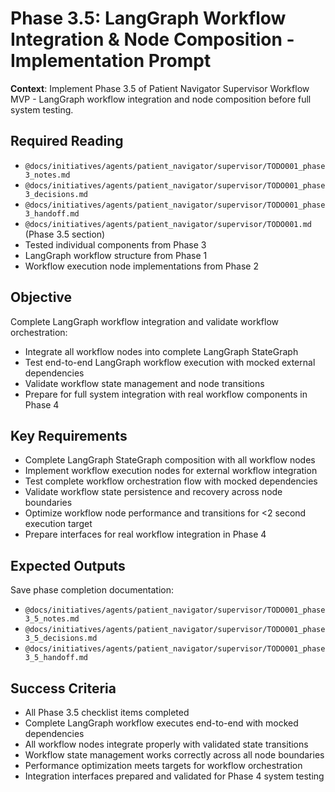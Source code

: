 # Phase 3.5: LangGraph Workflow Integration & Node Composition - Implementation Prompt

**Context**: Implement Phase 3.5 of Patient Navigator Supervisor Workflow MVP - LangGraph workflow integration and node composition before full system testing.

## Required Reading
- `@docs/initiatives/agents/patient_navigator/supervisor/TODO001_phase3_notes.md`
- `@docs/initiatives/agents/patient_navigator/supervisor/TODO001_phase3_decisions.md`
- `@docs/initiatives/agents/patient_navigator/supervisor/TODO001_phase3_handoff.md`
- `@docs/initiatives/agents/patient_navigator/supervisor/TODO001.md` (Phase 3.5 section)
- Tested individual components from Phase 3
- LangGraph workflow structure from Phase 1
- Workflow execution node implementations from Phase 2

## Objective
Complete LangGraph workflow integration and validate workflow orchestration:
- Integrate all workflow nodes into complete LangGraph StateGraph
- Test end-to-end LangGraph workflow execution with mocked external dependencies
- Validate workflow state management and node transitions
- Prepare for full system integration with real workflow components in Phase 4

## Key Requirements
- Complete LangGraph StateGraph composition with all workflow nodes
- Implement workflow execution nodes for external workflow integration
- Test complete workflow orchestration flow with mocked dependencies
- Validate workflow state persistence and recovery across node boundaries
- Optimize workflow node performance and transitions for <2 second execution target
- Prepare interfaces for real workflow integration in Phase 4

## Expected Outputs
Save phase completion documentation:
- `@docs/initiatives/agents/patient_navigator/supervisor/TODO001_phase3_5_notes.md`
- `@docs/initiatives/agents/patient_navigator/supervisor/TODO001_phase3_5_decisions.md`
- `@docs/initiatives/agents/patient_navigator/supervisor/TODO001_phase3_5_handoff.md`

## Success Criteria
- All Phase 3.5 checklist items completed
- Complete LangGraph workflow executes end-to-end with mocked dependencies
- All workflow nodes integrate properly with validated state transitions
- Workflow state management works correctly across all node boundaries
- Performance optimization meets targets for workflow orchestration
- Integration interfaces prepared and validated for Phase 4 system testing